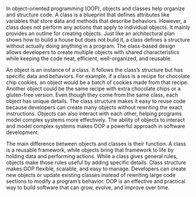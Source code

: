 In object-oriented programming (OOP), objects and classes help organize and structure code. A class is a blueprint that defines attributes like variables that store data and methods that describe behaviors. However, a class does not perform any actions that apply to individual objects. It mainly provides an outline for creating objects. Just like an architectural plan shows how to build a house but does not build it, a class defines a structure without actually doing anything in a program. The class-based design allows developers to create multiple objects with shared characteristics while keeping the code neat, efficient, well-organized, and reusable.

An object is an instance of a class. It follows the class’s structure but has specific data and behaviors. For example, if a class is a recipe for chocolate chip cookies, an object would be a batch of cookies made from that recipe. Another object could be the same recipe with extra chocolate chips or a gluten-free version. Even though they come from the same class, each object has unique details. The class structure makes it easy to reuse code because developers can create many objects without rewriting the exact instructions. Objects can also interact with each other, helping programs model complex systems more effectively. The ability of objects to interact and model complex systems makes OOP a powerful approach in software development.

The main difference between objects and classes is their function. A class is a reusable framework, while objects bring that framework to life by holding data and performing actions. While a class gives general rules, objects make those rules useful by adding specific details. Class structure makes OOP flexible, scalable, and easy to manage. Developers can create new objects or update existing classes instead of rewriting large code sections to modify a program’s behavior. OOP is an effective and practical way to build software that can grow, evolve, and improve over time.
